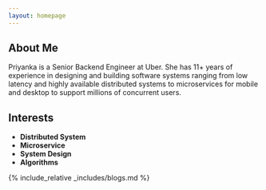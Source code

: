 ```yaml
---
layout: homepage
---
```


## About Me
Priyanka is a Senior Backend Engineer at Uber. She has 11+ years of experience in designing and building software systems ranging from low latency and highly available distributed systems to microservices for mobile and desktop to support millions of concurrent users. 

## Interests

- **Distributed System**
- **Microservice**
- **System Design**
- **Algorithms**


{% include_relative _includes/blogs.md %}

